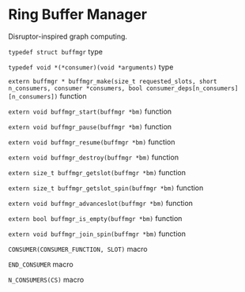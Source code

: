 # Ring Buffer Manager

Disruptor-inspired graph computing.

`typedef struct buffmgr` type


`typedef void *(*consumer)(void *arguments)` type


`extern buffmgr *
buffmgr_make(size_t requested_slots, short n_consumers, consumer *consumers, bool consumer_deps[n_consumers][n_consumers])` function


`extern void buffmgr_start(buffmgr *bm)` function


`extern void buffmgr_pause(buffmgr *bm)` function


`extern void buffmgr_resume(buffmgr *bm)` function


`extern void buffmgr_destroy(buffmgr *bm)` function


`extern size_t buffmgr_getslot(buffmgr *bm)` function


`extern size_t buffmgr_getslot_spin(buffmgr *bm)` function


`extern void buffmgr_advanceslot(buffmgr *bm)` function


`extern bool buffmgr_is_empty(buffmgr *bm)` function


`extern void buffmgr_join_spin(buffmgr *bm)` function


`CONSUMER(CONSUMER_FUNCTION, SLOT)` macro


`END_CONSUMER` macro


`N_CONSUMERS(CS)` macro
